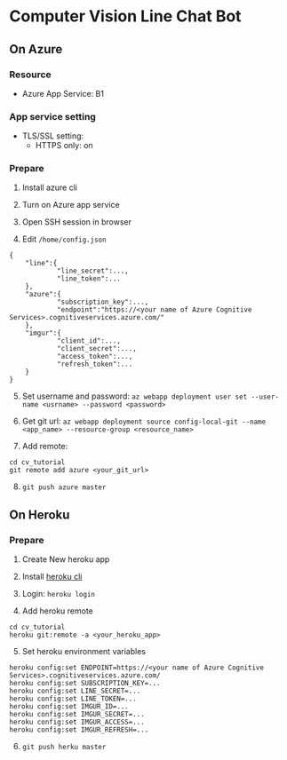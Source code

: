 # Computer Vision Line Chat Bot

## On Azure

### Resource

- Azure App Service: B1

### App service setting

- TLS/SSL setting: 
    - HTTPS only: on 

### Prepare 

1. Install azure cli

2. Turn on Azure app service

3. Open SSH session in browser

4. Edit `/home/config.json`
```
{
    "line":{
            "line_secret":...,
            "line_token":...
    },
    "azure":{
            "subscription_key":...,
            "endpoint":"https://<your name of Azure Cognitive Services>.cognitiveservices.azure.com/"
    },
    "imgur":{
            "client_id":...,
            "client_secret":...,
            "access_token":...,
            "refresh_token":...
    }
}
```
5. Set username and password: `az webapp deployment user set --user-name <usrname> --password <password>`

6. Get git url:
`az webapp deployment source config-local-git --name <app_name> --resource-group <resource_name>`

7. Add remote: 
```
cd cv_tutorial
git remote add azure <your_git_url>
```

8. `git push azure master`

## On Heroku

### Prepare

1. Create New heroku app

2. Install [heroku cli](https://devcenter.heroku.com/articles/heroku-cli)

3. Login: `heroku login`

4. Add heroku remote
```
cd cv_tutorial
heroku git:remote -a <your_heroku_app>
```

5. Set heroku environment variables
```
heroku config:set ENDPOINT=https://<your name of Azure Cognitive Services>.cognitiveservices.azure.com/
heroku config:set SUBSCRIPTION_KEY=...
heroku config:set LINE_SECRET=...
heroku config:set LINE_TOKEN=...
heroku config:set IMGUR_ID=...
heroku config:set IMGUR_SECRET=...
heroku config:set IMGUR_ACCESS=...
heroku config:set IMGUR_REFRESH=...
```

6. `git push herku master`
